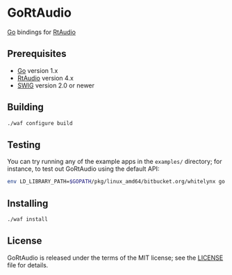 GoRtAudio
=========

[Go](http://golang.org/) bindings for [RtAudio](http://www.music.mcgill.ca/~gary/rtaudio/)


Prerequisites
-------------

- [Go](http://golang.org/) version 1.x
- [RtAudio](http://www.music.mcgill.ca/~gary/rtaudio/) version 4.x
- [SWIG](http://www.swig.org/) version 2.0 or newer


Building
--------

```bash
./waf configure build
```


Testing
-------

You can try running any of the example apps in the `examples/` directory; for instance, to test out GoRtAudio using the
default API:

```bash
env LD_LIBRARY_PATH=$GOPATH/pkg/linux_amd64/bitbucket.org/whitelynx go run examples/gortaudio_default.go
```


Installing
----------

```bash
./waf install
```


License
-------

GoRtAudio is released under the terms of the MIT license; see the [LICENSE](./LICENSE) file for details.
